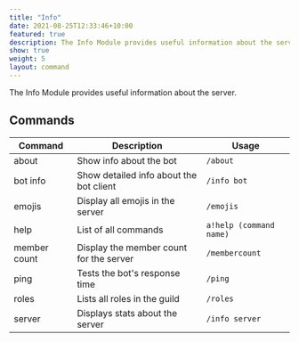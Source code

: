 ```yaml
---
title: "Info"
date: 2021-08-25T12:33:46+10:00
featured: true
description: The Info Module provides useful information about the server.
show: true
weight: 5
layout: command
---
```


The Info Module provides useful information about the server.

## Commands

| Command      | Description                                                   | Usage                         |
| ------------ | ------------------------------------------------------------- | ----------------------------- |
| about        | Show info about the bot                                       | `/about`                      |
| bot info     | Show detailed info about the bot client                       | `/info bot`                   |
| emojis       | Display all emojis in the server                              | `/emojis`                     |
| help         | List of all commands                                          | `a!help (command name)`       |
| member count | Display the member count for the server                       | `/membercount`                |
| ping         | Tests the bot's response time 				       | `/ping`                       |
| roles        | Lists all roles in the guild                                  | `/roles`                      |
| server       | Displays stats about the server                               | `/info server`                |
